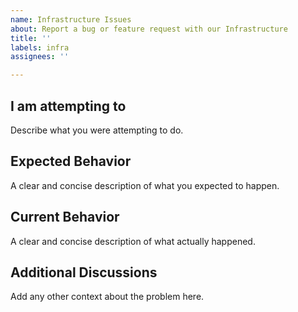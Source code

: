 ```yaml
---
name: Infrastructure Issues
about: Report a bug or feature request with our Infrastructure
title: ''
labels: infra
assignees: ''

---
```


<!--
Please follow our code of conduct when engaging in the Beman community:
https://github.com/bemanproject/beman/blob/main/docs/CODE_OF_CONDUCT.md
-->

## I am attempting to

Describe what you were attempting to do.

## Expected Behavior

A clear and concise description of what you expected to happen.

## Current Behavior

A clear and concise description of what actually happened.

## Additional Discussions

Add any other context about the problem here.
